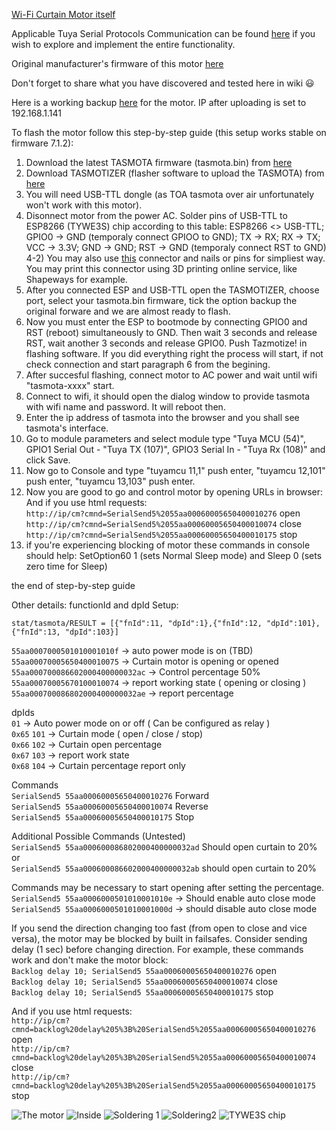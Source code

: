 [Wi-Fi Curtain Motor itself](https://www.aliexpress.com/item/32957276089.html)

Applicable Tuya Serial Protocols Communication can be found [here](https://github.com/arendst/Tasmota/files/3658412/protocol_CurtainM_20190926.pdf) if you wish to explore and implement the entire functionality.  

Original manufacturer's firmware of this motor [here](https://github.com/Greefon/docs/blob/master/original_flash_Tuya_motor.bin) 

Don't forget to share what you have discovered and tested here in wiki :smiley:  

Here is a working backup [here](https://github.com/Greefon/docs/blob/master/Config_tasmota_6572_7.1.2.dmp) for the motor. IP after uploading is set to 192.168.1.141 

To flash the motor follow this step-by-step guide (this setup works stable on firmware 7.1.2):

1) Download the latest TASMOTA firmware (tasmota.bin) from [here](https://github.com/arendst/Tasmota/releases)
2) Download TASMOTIZER (flasher software to upload the TASMOTA) from [here](https://github.com/tasmota/tasmotizer)
3) You will need USB-TTL dongle (as TOA tasmota over air unfortunately won't work with this motor).
4) Disonnect motor from the power AC.
Solder pins of USB-TTL to ESP8266 (TYWE3S) chip according to this table:
ESP8266 <> USB-TTL;
GPIO0 -> GND (temporaly connect GPIOO to GND);
TX -> RX;
RX -> TX;
VCC -> 3.3V;
GND -> GND;
RST -> GND (temporaly connect RST to GND)
4-2) You may also use [this](https://www.thingiverse.com/thing:3229822/) connector and nails or pins for simpliest way. You may print this connector using 3D printing online service, like Shapeways for example.
5) After you connected ESP and USB-TTL open the TASMOTIZER, choose port, select your tasmota.bin firmware, tick the option backup the original forware and we are almost ready to flash.
6) Now you must enter the ESP to bootmode by connecting GPIO0 and RST (reboot) simultaneously to GND. Then wait 3 seconds and release RST, wait another 3 seconds and release GPIO0. Push Tazmotize! in flashing software. If you did everything right the process will start, if not check connection and start paragraph 6 from the begining.
7) After succesful flashing, connect motor to AC power and wait until wifi "tasmota-xxxx" start.
8) Connect to wifi, it should open the dialog window to provide tasmota with wifi name and password. It will reboot then.
9) Enter the ip address of tasmota into the browser and you shall see tasmota's interface.
10) Go to module parameters and select module type "Tuya MCU (54)", GPIO1 Serial Out - "Tuya TX (107)", GPIO3 Serial In - "Tuya Rx (108)" and click Save.
11) Now go to Console and type "tuyamcu 11,1" push enter, "tuyamcu 12,101" push enter, "tuyamcu 13,103" push enter.
12) Now you are good to go and control motor by opening URLs in browser:
And if you use html requests:  
`http://ip/cm?cmnd=SerialSend5%2055aa00060005650400010276` open  
`http://ip/cm?cmnd=SerialSend5%2055aa00060005650400010074` close  
`http://ip/cm?cmnd=SerialSend5%2055aa00060005650400010175` stop  
13) if you're experiencing blocking of motor these commands in console should help:
SetOption60 1 (sets Normal Sleep mode) and Sleep 0 (sets zero time for Sleep)

the end of step-by-step guide

Other details:
functionId and dpId Setup:  
```
stat/tasmota/RESULT = [{"fnId":11, "dpId":1},{"fnId":12, "dpId":101},{"fnId":13, "dpId":103}]
```

`55aa0007000501010001010f` -> auto power mode is on (TBD)  
`55aa00070005650400010075` -> Curtain motor is opening or opened  
`55aa000700086602000400000032ac` -> Control percentage 50%  
`55aa00070005670100010074` -> report working state ( opening or closing )  
`55aa000700086802000400000032ae` -> report percentage   


dpIds  
`01` -> Auto power mode on or off ( Can be configured as relay )  
`0x65` `101` -> Curtain mode ( open / close / stop)  
`0x66` `102` -> Curtain open percentage  
`0x67` `103` -> report work state  
`0x68` `104` -> Curtain percentage report only  

Commands  
`SerialSend5 55aa00060005650400010276` Forward  
`SerialSend5 55aa00060005650400010074` Reverse  
`SerialSend5 55aa00060005650400010175` Stop  

Additional Possible Commands (Untested)  
`SerialSend5 55aa000600086802000400000032ad` Should open curtain to 20%  
or  
`SerialSend5 55aa000600086602000400000032ab` should open curtain to 20%  

Commands may be necessary to start opening after setting the percentage.  
`SerialSend5 55aa0006000501010001010e` -> Should enable auto close mode  
`SerialSend5 55aa0006000501010001000d` -> should disable auto close mode  

If you send the direction changing too fast (from open to close and vice versa), the motor may be blocked by built in failsafes. Consider sending delay (1 sec) before changing direction. For example, these commands work and don't make the motor block:  
`Backlog delay 10; SerialSend5 55aa00060005650400010276` open  
`Backlog delay 10; SerialSend5 55aa00060005650400010074` close  
`Backlog delay 10; SerialSend5 55aa00060005650400010175` stop  

And if you use html requests:  
`http://ip/cm?cmnd=backlog%20delay%205%3B%20SerialSend5%2055aa00060005650400010276` open  
`http://ip/cm?cmnd=backlog%20delay%205%3B%20SerialSend5%2055aa00060005650400010074` close  
`http://ip/cm?cmnd=backlog%20delay%205%3B%20SerialSend5%2055aa00060005650400010175` stop  

![The motor](https://user-images.githubusercontent.com/16508296/65697684-01ae0f00-e084-11e9-91d5-eb85f312ef84.jpg)
![Inside](https://user-images.githubusercontent.com/16508296/65697737-1d191a00-e084-11e9-8752-6d5d78ce8abf.jpg)
![Soldering 1](https://user-images.githubusercontent.com/16508296/65697782-31f5ad80-e084-11e9-94d5-5e12d3aa278c.jpg)
![Soldering2](https://user-images.githubusercontent.com/16508296/65697826-4a65c800-e084-11e9-9129-16e61f57c3b7.jpg)
![TYWE3S chip](https://user-images.githubusercontent.com/16508296/65697877-5c476b00-e084-11e9-99e2-d0a96cea5096.jpg)
